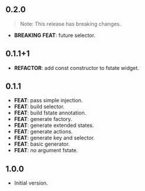 ## 0.2.0

> Note: This release has breaking changes.

 - **BREAKING** **FEAT**: future selector.

## 0.1.1+1

 - **REFACTOR**: add const constructor to fstate widget.

## 0.1.1

 - **FEAT**: pass simple injection.
 - **FEAT**: build selector.
 - **FEAT**: build fstate annotation.
 - **FEAT**: generate factory.
 - **FEAT**: generate extended states.
 - **FEAT**: generate actions.
 - **FEAT**: generate key and selector.
 - **FEAT**: basic generator.
 - **FEAT**: no argument fstate.

## 1.0.0

- Initial version.
